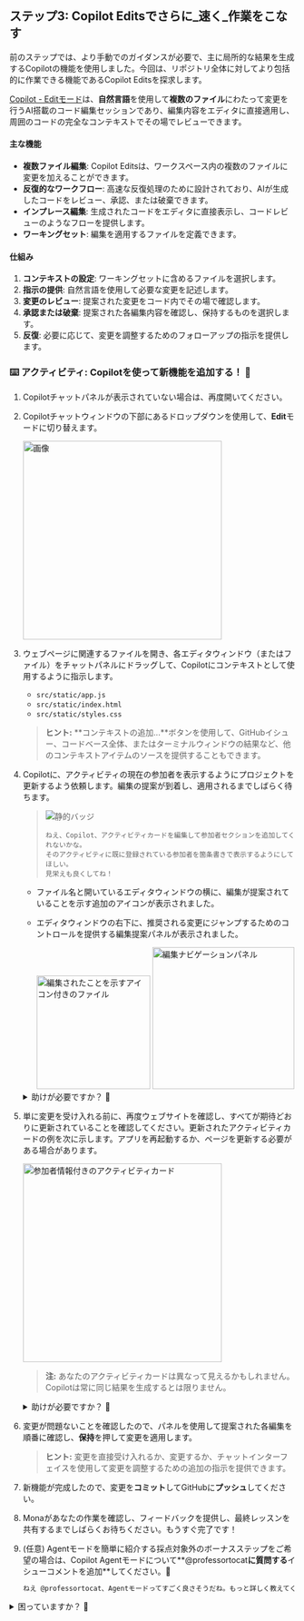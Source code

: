 ## ステップ3: Copilot Editsでさらに_速く_作業をこなす

前のステップでは、より手動でのガイダンスが必要で、主に局所的な結果を生成するCopilotの機能を使用しました。今回は、リポジトリ全体に対してより包括的に作業できる機能であるCopilot Editsを探求します。

[Copilot - Editモード](https://code.visualstudio.com/docs/copilot/copilot-edits)は、**自然言語**を使用して**複数のファイル**にわたって変更を行うAI搭載のコード編集セッションであり、編集内容をエディタに直接適用し、周囲のコードの完全なコンテキストでその場でレビューできます。

#### 主な機能

- **複数ファイル編集**: Copilot Editsは、ワークスペース内の複数のファイルに変更を加えることができます。
- **反復的なワークフロー**: 高速な反復処理のために設計されており、AIが生成したコードをレビュー、承認、または破棄できます。
- **インプレース編集**: 生成されたコードをエディタに直接表示し、コードレビューのようなフローを提供します。
- **ワーキングセット**: 編集を適用するファイルを定義できます。

#### 仕組み

1. **コンテキストの設定**: ワーキングセットに含めるファイルを選択します。
1. **指示の提供**: 自然言語を使用して必要な変更を記述します。
1. **変更のレビュー**: 提案された変更をコード内でその場で確認します。
1. **承認または破棄**: 提案された各編集内容を確認し、保持するものを選択します。
1. **反復**: 必要に応じて、変更を調整するためのフォローアップの指示を提供します。

### :keyboard: アクティビティ: Copilotを使って新機能を追加する！ :rocket:

1. Copilotチャットパネルが表示されていない場合は、再度開いてください。

1. Copilotチャットウィンドウの下部にあるドロップダウンを使用して、**Edit**モードに切り替えます。

   <img width="350" alt="画像" src="https://github.com/user-attachments/assets/646fc94a-7d60-4821-b9cf-9ec6f4fd03d7" />

1. ウェブページに関連するファイルを開き、各エディタウィンドウ（またはファイル）をチャットパネルにドラッグして、Copilotにコンテキストとして使用するように指示します。

   - `src/static/app.js`
   - `src/static/index.html`
   - `src/static/styles.css`

   > **ヒント:** **コンテキストの追加...**ボタンを使用して、GitHubイシュー、コードベース全体、またはターミナルウィンドウの結果など、他のコンテキストアイテムのソースを提供することもできます。

1. Copilotに、アクティビティの現在の参加者を表示するようにプロジェクトを更新するよう依頼します。編集の提案が到着し、適用されるまでしばらく待ちます。

   > ![静的バッジ](https://img.shields.io/badge/-プロンプト-text?style=social&logo=github%20copilot)
   >
   > ```prompt
   > ねえ、Copilot、アクティビティカードを編集して参加者セクションを追加してくれないかな。
   > そのアクティビティに既に登録されている参加者を箇条書きで表示するようにしてほしい。
   > 見栄えも良くしてね！
   > ```

   - ファイル名と開いているエディタウィンドウの横に、編集が提案されていることを示す追加のアイコンが表示されました。
   - エディタウィンドウの右下に、推奨される変更にジャンプするためのコントロールを提供する編集提案パネルが表示されました。

      <img width="200" alt="編集されたことを示すアイコン付きのファイル" src="https://github.com/user-attachments/assets/9c7c2e10-cd18-43c5-9947-cffd6dde0473" />

      <img width="250" alt="編集ナビゲーションパネル" src="https://github.com/user-attachments/assets/a84965a5-2f43-4c93-a814-0fdeb3a06494" />

   <details>
   <summary>助けが必要ですか？ 🤷</summary><br/>

   関連ファイルをワーキングセットに追加することを忘れないでください。

   ![ワーキングセットのスクリーンショット](https://github.com/user-attachments/assets/d3eadc8e-583e-4a28-9e82-be128eab843b)

   </details>

1. 単に変更を受け入れる前に、再度ウェブサイトを確認し、すべてが期待どおりに更新されていることを確認してください。更新されたアクティビティカードの例を次に示します。アプリを再起動するか、ページを更新する必要がある場合があります。

   <img width="350" alt="参加者情報付きのアクティビティカード" src="https://github.com/user-attachments/assets/c4d56187-4791-4c8e-87d7-d5ce7cdc0bee" />

   > **注:** あなたのアクティビティカードは異なって見えるかもしれません。Copilotは常に同じ結果を生成するとは限りません。

   <details>
   <summary>助けが必要ですか？ 🤷</summary><br/>
   ウェブサイトが読み込まれない場合は、次の点を確認してください。

   - VS Codeデバッガーを再起動して、ウェブサイトの最新バージョンが提供されていることを確認してください。
   - URLを忘れた場合、またはウィンドウを閉じた場合は、ステップ1を確認してください。
   - ウェブページをハードリフレッシュするか、プライベートウィンドウで開いて、新しいコピーをダウンロードしてみてください。

   </details>

1. 変更が問題ないことを確認したので、パネルを使用して提案された各編集を順番に確認し、**保持**を押して変更を適用します。

   > **ヒント:** 変更を直接受け入れるか、変更するか、チャットインターフェイスを使用して変更を調整するための追加の指示を提供できます。

1. 新機能が完成したので、変更を**コミット**してGitHubに**プッシュ**してください。

1. Monaがあなたの作業を確認し、フィードバックを提供し、最終レッスンを共有するまでしばらくお待ちください。もうすぐ完了です！

1. (任意) Agentモードを簡単に紹介する採点対象外のボーナスステップをご希望の場合は、Copilot Agentモードについて**@professortocat**に質問する**イシューコメントを追加**してください。🚀

   ```txt
   ねえ @professortocat、Agentモードってすごく良さそうだね。もっと詳しく教えてくれる？
   ```

<details>
<summary>困っていますか？ 🤷</summary><br/>

フィードバックが得られない場合は、次の点を確認してください：

- `src/static/`ディレクトリの変更をブランチ`accelerate-with-copilot`にコミットし、GitHubにプッシュ/同期したことを確認してください。
- Monaが間違いを見つけた場合は、単に修正して変更を再度プッシュしてください。Monaは必要に応じて何度でも作業を確認します。

</details>
